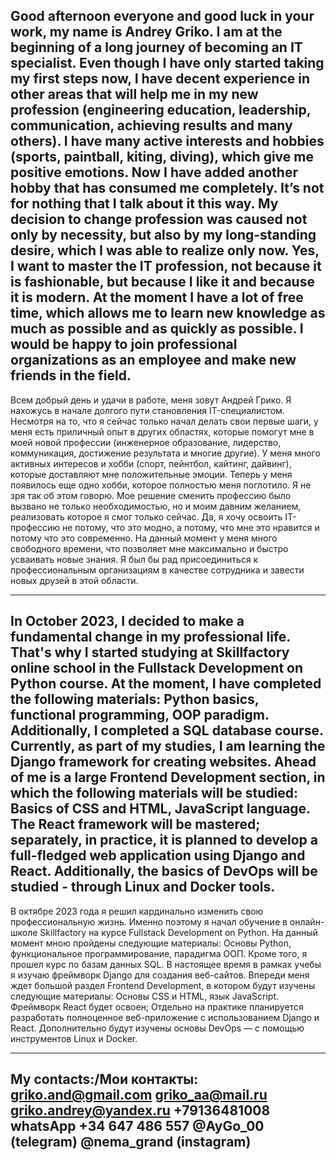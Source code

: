Good afternoon everyone and good luck in your work, my name is Andrey Griko. 
I am at the beginning of a long journey of becoming an IT specialist. 
Even though I have only started taking my first steps now, I have decent experience in other areas that will help me in my new profession (engineering education, leadership, communication, achieving results and many others). 
I have many active interests and hobbies (sports, paintball, kiting, diving), which give me positive emotions. 
Now I have added another hobby that has consumed me completely. 
It’s not for nothing that I talk about it this way. 
My decision to change profession was caused not only by necessity, but also by my long-standing desire, which I was able to realize only now. 
Yes, I want to master the IT profession, not because it is fashionable, but because I like it and because it is modern. 
At the moment I have a lot of free time, which allows me to learn new knowledge as much as possible and as quickly as possible. 
I would be happy to join professional organizations as an employee and make new friends in the field.
----------------------------------------------------------------------------------------------------------------------
Всем добрый день и удачи в работе, меня зовут Андрей Грико.
Я нахожусь в начале долгого пути становления IT-специалистом.
Несмотря на то, что я сейчас только начал делать свои первые шаги, у меня есть приличный опыт в других областях, которые помогут мне в моей новой профессии (инженерное образование, лидерство, коммуникация, достижение результата и многие другие).
У меня много активных интересов и хобби (спорт, пейнтбол, кайтинг, дайвинг), которые доставляют мне положительные эмоции.
Теперь у меня появилось еще одно хобби, которое полностью меня поглотило.
Я не зря так об этом говорю. Мое решение сменить профессию было вызвано не только необходимостью, но и моим давним желанием, реализовать которое я смог только сейчас.
Да, я хочу освоить IT-профессию не потому, что это модно, а потому, что мне это нравится и потому что это современно.
На данный момент у меня много свободного времени, что позволяет мне максимально и быстро усваивать новые знания.
Я был бы рад присоединиться к профессиональным организациям в качестве сотрудника и завести новых друзей в этой области.
____________________________________________________________________________________________________________________
In October 2023, I decided to make a fundamental change in my professional life. 
That's why I started studying at Skillfactory online school in the Fullstack Development on Python course. 
At the moment, I have completed the following materials: Python basics, functional programming, OOP paradigm. 
Additionally, I completed a SQL database course. 
Currently, as part of my studies, I am learning the Django framework for creating websites. 
Ahead of me is a large Frontend Development section, in which the following materials will be studied: Basics of CSS and HTML, JavaScript language. 
The React framework will be mastered; separately, in practice, it is planned to develop a full-fledged web application using Django and React. 
Additionally, the basics of DevOps will be studied - through Linux and Docker tools.
---------------------------------------------------------------------------------------------------------------------
В октябре 2023 года я решил кардинально изменить свою профессиональную жизнь.
Именно поэтому я начал обучение в онлайн-школе Skillfactory на курсе Fullstack Development on Python.
На данный момент мною пройдены следующие материалы: Основы Python, функциональное программирование, парадигма ООП.
Кроме того, я прошел курс по базам данных SQL.
В настоящее время в рамках учебы я изучаю фреймворк Django для создания веб-сайтов.
Впереди меня ждет большой раздел Frontend Development, в котором будут изучены следующие материалы: Основы CSS и HTML, язык JavaScript.
Фреймворк React будет освоен; 
Отдельно на практике планируется разработать полноценное веб-приложение с использованием Django и React.
Дополнительно будут изучены основы DevOps — с помощью инструментов Linux и Docker.
_____________________________________________________________________________________________________________________
My contacts:/Мои контакты:
griko.and@gmail.com
griko_aa@mail.ru
griko.andrey@yandex.ru
+79136481008 whatsApp
+34 647 486 557
@AyGo_00 (telegram)
@nema_grand (instagram)
--------------------------------------------
